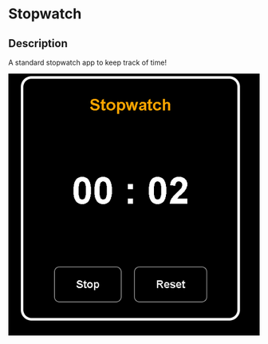 # Stopwatch

## Description
A standard stopwatch app to keep track of time! 

![image](images/Capture.PNG)
